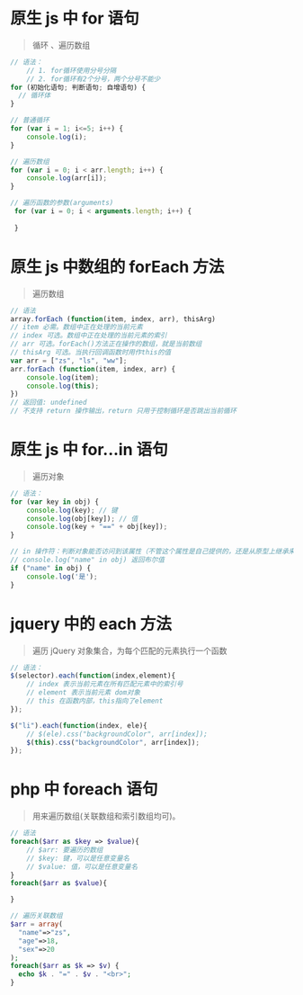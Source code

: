 # 原生 js 中 for 语句

> 循环  、遍历数组

```javascript
// 语法：
	// 1. for循环使用分号分隔
	// 2. for循环有2个分号，两个分号不能少
for (初始化语句; 判断语句; 自增语句) {
  // 循环体
}

// 普通循环
for (var i = 1; i<=5; i++) {
    console.log(i);
}

// 遍历数组
for (var i = 0; i < arr.length; i++) {
    console.log(arr[i]);
}

// 遍历函数的参数(arguments)
 for (var i = 0; i < arguments.length; i++) {
	
 }
```



# 原生 js 中数组的 forEach 方法

> 遍历数组

```javascript
// 语法
array.forEach (function(item, index, arr), thisArg)
// item 必需。数组中正在处理的当前元素
// index 可选。数组中正在处理的当前元素的索引
// arr 可选。forEach()方法正在操作的数组，就是当前数组
// thisArg 可选。当执行回调函数时用作this的值
var arr = ["zs", "ls", "ww"];
arr.forEach (function(item, index, arr) {
    console.log(item);
    console.log(this);
})
// 返回值: undefined
// 不支持 return 操作输出，return 只用于控制循环是否跳出当前循环
```



# 原生 js 中 for...in 语句

> 遍历对象

```js
// 语法：
for (var key in obj) {
    console.log(key); // 键
    console.log(obj[key]); // 值
    console.log(key + "==" + obj[key]);
}

// in 操作符：判断对象能否访问到该属性（不管这个属性是自己提供的，还是从原型上继承来的），如果可以访问到， 都会返回 true
// console.log("name" in obj) 返回布尔值
if ("name" in obj) {
    console.log('是');
}
```



# jquery 中的 each 方法

> 遍历 jQuery 对象集合，为每个匹配的元素执行一个函数



```javascript
// 语法：
$(selector).each(function(index,element){
    // index 表示当前元素在所有匹配元素中的索引号
    // element 表示当前元素 dom对象
    // this 在函数内部，this指向了element
});

$("li").each(function(index, ele){
    // $(ele).css("backgroundColor", arr[index]);
    $(this).css("backgroundColor", arr[index]);
});
```



# php 中 foreach 语句

> 用来遍历数组(关联数组和索引数组均可)。

```php
// 语法
foreach($arr as $key => $value){
    // $arr: 要遍历的数组
    // $key: 键，可以是任意变量名
	// $value: 值，可以是任意变量名
}
foreach($arr as $value){

}
```

```php
// 遍历关联数组
$arr = array(
  "name"=>"zs",
  "age"=>18,
  "sex"=>20
);
foreach($arr as $k => $v) {
  echo $k . "=" . $v . "<br>";
}
```

